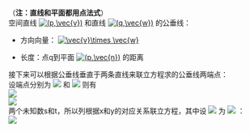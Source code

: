 （**注：直线和平面都用点法式**）  
空间直线
<a href="http://www.codecogs.com/eqnedit.php?latex=(p,\vec{v})" target="_blank"><img src="http://latex.codecogs.com/png.latex?(p,\vec{v})" title="(p,\vec{v})" /></a>
和直线
<a href="http://www.codecogs.com/eqnedit.php?latex=(q,\vec{w})" target="_blank"><img src="http://latex.codecogs.com/png.latex?(q,\vec{w})" title="(q,\vec{w})" /></a>
的公垂线：  
 * 方向向量：
 <a href="http://www.codecogs.com/eqnedit.php?latex=\vec{v}\times&space;\vec{w}" target="_blank"><img src="http://latex.codecogs.com/png.latex?\vec{v}\times&space;\vec{w}" title="\vec{v}\times \vec{w}" /></a>
 
 * 长度：点q到平面
 <a href="http://www.codecogs.com/eqnedit.php?latex=(p,\vec{n})" target="_blank"><img src="http://latex.codecogs.com/png.latex?(p,\vec{n})" title="(p,\vec{n})" /></a>
 的距离  
 
 接下来可以根据公垂线垂直于两条直线来联立方程求的公垂线两端点：  
 设端点分别为 
 <img src="http://chart.apis.google.com/chart?cht=tx&chl=p%2B%20%5Cvec%7Bv%7D%20t%20"> 
 和 
 <img src="http://chart.apis.google.com/chart?cht=tx&chl=q%2B%20%5Cvec%7Bw%7D%20s%20"> 
 则有  
<img src="http://chart.apis.google.com/chart?cht=tx&chl=p%2B%20%5Cvec%7Bv%7Dt%20-%20(%20q%2B%20%5Cvec%7Bw%7D%20s)%3D%5Cvec%7Bn%7D">  
<img src="http://chart.apis.google.com/chart?cht=tx&chl=%5Cvec%7Bv%7Dt%20-%20%20%5Cvec%7Bw%7D%20s%3D%5Cvec%7Bn%7D-%20%5Cvec%7Bpq%7D%20">  
两个未知数s和t，所以列根据x和y的对应关系联立方程，其中设
<img src="http://chart.apis.google.com/chart?cht=tx&chl=%5Cvec%7Bn%7D-%20%5Cvec%7Bpq%7D%20%20">
为
<img src="http://chart.apis.google.com/chart?cht=tx&chl=(%20x_%7B0%7D%20%2C%20y_%7B0%7D%20)">
：  
<img src="http://chart.apis.google.com/chart?cht=tx&chl=%5Cbegin%7Bcases%7D%20x_%7B%20%5Cvec%7Bv%7D%20%7Dt-%20x_%7B%20%5Cvec%7Bw%7D%20%7Ds%3D%20x_%7B0%7D%20%20%20%0A%20%5C%5C%20y_%7B%20%5Cvec%7Bv%7D%20%7Dt-%20y_%7B%20%5Cvec%7Bw%7D%20%7Ds%3D%20y_%7B0%7D%20%20%20%20%5Cend%7Bcases%7D%20">

